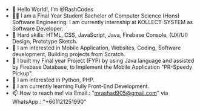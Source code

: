 - 👋 Hello World!, I’m @RashCodes
- 👨‍🎓 I am a Final Year Student Bachelor of Computer Science (Hons) Software Engineering. I am currently internship at KOLLECT-SYSTEM as Software Developer.
- 💞️ Hard skills: HTML, CSS, JavaScript, Java, Firebase Console, (UX/UI) Design, Prototype Sketch. 
- 📱 I am interested in Mobile Application, Websites, Coding, Software development, Building projects from Scratch.
- 📱 I built my Final year Project (FYP) by using Java language and assisted by Firebase Database, to Implement the Mobile Application "PR-Speedy Pickup".
- 👀 I am interested in Python, PHP.
- 🌱 I am currently learning Fully Front-End Development.
- 📫 How to reach me! via Email.: "mrashad905@gmail.com" via WhatsApp.: "+601121251990"

<!---
RashCodes/RashCodes is a ✨ special ✨ repository because its `README.md` (this file) appears on your GitHub profile.
You can click the Preview link to take a look at your changes.
--->
